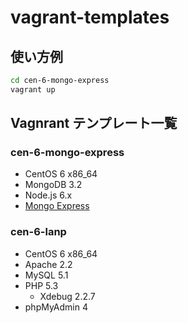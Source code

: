 # vagrant-templates
## 使い方例
```bash
cd cen-6-mongo-express
vagrant up
```

## Vagnrant テンプレート一覧
### cen-6-mongo-express
- CentOS 6 x86_64
- MongoDB 3.2
- Node.js 6.x
- [Mongo Express](https://github.com/mongo-express/mongo-express)

### cen-6-lanp
- CentOS 6 x86_64
- Apache 2.2
- MySQL 5.1
- PHP 5.3
  - Xdebug 2.2.7
- phpMyAdmin 4
